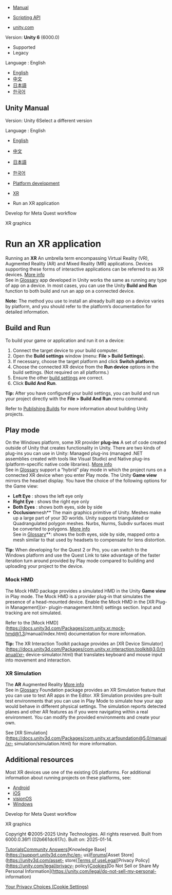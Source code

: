 [](https://docs.unity3d.com)

  * [Manual](../Manual/index.html)
  * [Scripting API](../ScriptReference/index.html)

  * [unity.com](https://unity.com/)

Version: **Unity 6** (6000.0)

  * Supported
  * Legacy

Language : English

  * [English](/Manual/xr-run.html)
  * [中文](/cn/current/Manual/xr-run.html)
  * [日本語](/ja/current/Manual/xr-run.html)
  * [한국어](/kr/current/Manual/xr-run.html)

[](https://docs.unity3d.com)

## Unity Manual

Version: Unity 6Select a different version

Language : English

  * [English](/Manual/xr-run.html)
  * [中文](/cn/current/Manual/xr-run.html)
  * [日本語](/ja/current/Manual/xr-run.html)
  * [한국어](/kr/current/Manual/xr-run.html)

  * [Platform development ](PlatformSpecific.html)
  * [XR](XR.html)
  * Run an XR application

[](xr-meta-quest-develop.html)

Develop for Meta Quest workflow

[](xr-graphics.html)

XR graphics

# Run an XR application

Running an **XR** An umbrella term encompassing Virtual Reality (VR),
Augmented Reality (AR) and Mixed Reality (MR) applications. Devices supporting
these forms of interactive applications can be referred to as XR devices.
[More info](XR.html)  
See in [Glossary](Glossary.html#XR) app developed in Unity works the same as
running any type of app on a device. In most cases, you can use the Unity
**Build and Run** function to both build and run an app on a connected device.

**Note:** The method you use to install an already built app on a device
varies by platform, and you should refer to the platform’s documentation for
detailed information.

## Build and Run

To build your game or application and run it on a device:

  1. Connect the target device to your build computer.
  2. Open the **Build settings** window (menu: **File > Build Settings**).
  3. If necessary, choose the target platform and click **Switch platform**.
  4. Choose the connected XR device from the **Run device** options in the build settings. (Not required on all platforms.)
  5. Ensure the other [build settings](BuildSettings.html) are correct.
  6. Click **Build And Run**.

**Tip:** After you have configured your build settings, you can build and run
your project directly with the **File > Build And Run** menu command.

Refer to [Publishing Builds](PublishingBuilds.html) for more information about
building Unity projects.

## Play mode

On the Windows platform, some XR provider **plug-ins** A set of code created
outside of Unity that creates functionality in Unity. There are two kinds of
plug-ins you can use in Unity: Managed plug-ins (managed .NET assemblies
created with tools like Visual Studio) and Native plug-ins (platform-specific
native code libraries). [More info](./plug-ins.html)  
See in [Glossary](Glossary.html#Plug-in) support a “hybrid” play mode in which
the project runs on a connected XR device when you enter Play mode. The Unity
**Game view** mirrors the headset display. You have the choice of the
following options for the Game view:

  * **Left Eye** : shows the left eye only
  * **Right Eye** : shows the right eye only
  * **Both Eyes** : shows both eyes, side by side
  * **Occlusion**mesh** The main graphics primitive of Unity. Meshes make up a large part of your 3D worlds. Unity supports triangulated or Quadrangulated polygon meshes. Nurbs, Nurms, Subdiv surfaces must be converted to polygons. [More info](mesh.html)  
See in [Glossary](Glossary.html#Mesh)**: shows the both eyes, side by side,
mapped onto a mesh similar to that used by headsets to compensate for lens
distortion.

**Tip:** When developing for the Quest 2 or Pro, you can switch to the Windows
platform and use the Quest Link to take advantage of the faster iteration turn
around provided by Play mode compared to building and uploading your project
to the device.

### Mock HMD

The Mock HMD package provides a simulated HMD in the Unity **Game view** in
Play mode. The Mock HMD is a provider plug-in that simulates the presence of a
head-mounted device. Enable the Mock HMD in the [XR Plug-in Management](xr-
plugin-management.html) settings section. Input and tracking are not
simulated.

Refer to the [Mock HMD](https://docs.unity3d.com/Packages/com.unity.xr.mock-
hmd@1.3/manual/index.html) documentation for more information.

**Tip:** The XR Interaction Toolkit package provides an [XR Device
Simulator](https://docs.unity3d.com/Packages/com.unity.xr.interaction.toolkit@3.0/manual/xr-
device-simulator.html) that translates keyboard and mouse input into movement
and interaction.

### XR Simulation

The **AR** Augmented Reality [More info](AROverview.html)  
See in [Glossary](Glossary.html#AR) Foundation package provides an XR
Simulation feature that you can use to test AR apps in the Editor. XR
Simulation provides pre-built test environments that you can use in Play Mode
to simulate how your app would behave in different physical settings. The
simulation reports detected planes and other AR features as if you were
navigating within a real environment. You can modify the provided environments
and create your own.

See [XR
Simulation](https://docs.unity3d.com/Packages/com.unity.xr.arfoundation@5.0/manual/xr-
simulation/simulation.html) for more information.

## Additional resources

Most XR devices use one of the existing OS platforms. For additional
information about running projects on these platforms, see:

  * [Android](android.html)
  * [iOS](iphone.html)
  * [visionOS](visionOS.html)
  * [Windows](Windows.html)

[](xr-meta-quest-develop.html)

Develop for Meta Quest workflow

[](xr-graphics.html)

XR graphics

Copyright ©2005-2025 Unity Technologies. All rights reserved. Built from
6000.0.36f1 (02b661dc617c). Built on: 2025-01-14.

[Tutorials](https://learn.unity.com/)[Community
Answers](https://answers.unity3d.com)[Knowledge
Base](https://support.unity3d.com/hc/en-
us)[Forums](https://forum.unity3d.com)[Asset Store](https://unity3d.com/asset-
store)[Terms of
use](https://docs.unity3d.com/Manual/TermsOfUse.html)[Legal](https://unity.com/legal)[Privacy
Policy](https://unity.com/legal/privacy-
policy)[Cookies](https://unity.com/legal/cookie-policy)[Do Not Sell or Share
My Personal Information](https://unity.com/legal/do-not-sell-my-personal-
information)

[Your Privacy Choices (Cookie Settings)](javascript:void\(0\);)

